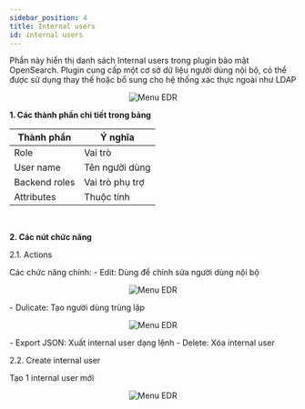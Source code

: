 ```yaml
---
sidebar_position: 4
title: Internal users
id: internal users
---
```

Phần này hiển thị danh sách Internal users trong plugin bảo mật OpenSearch. Plugin cung cấp một cơ sở dữ liệu người dùng nội bộ, có thể được sử dụng thay thế hoặc bổ sung cho hệ thống xác thực ngoài như LDAP
<p align="center">
   <img src="/img/Setting/Ser/iu.png" alt="Menu EDR" />
</p>
<p><b>1. Các thành phần chi tiết trong bảng</b></p>
<table class="">
    <thead>
      <tr>
        <th>Thành phần</th>
        <th>Ý nghĩa</th>
      </tr>
    </thead>
    <tbody>
      <tr>
        <td>Role</td>
        <td>Vai trò</td>
      </tr>
      <tr>
        <td>User name</td>
        <td>Tên người dùng</td>
      </tr>
      <tr>
        <td>Backend roles</td>
        <td>Vai trò phụ trợ</td>
        </tr>
      <tr>
        <td>Attributes</td>
        <td>Thuộc tính</td>
      </tr>
  </tbody>
</table>
<br />
<p><b>2. Các nút chức năng</b></p>
<p>2.1. Actions</p>
Các chức năng chính:
- Edit: Dùng để chỉnh sửa người dùng nội bộ
    <p align="center">
   <img src="/img/Setting/Ser/eiu.png" alt="Menu EDR" />
    </p>
- Dulicate: Tạo người dùng trùng lặp
    <p align="center">
   <img src="/img/Setting/Ser/diu.png" alt="Menu EDR" />
    </p>
- Export JSON: Xuất internal user dạng lệnh
- Delete: Xóa internal user
<p>2.2. Create internal user</p>
Tạo 1 internal user mới
    <p align="center">
   <img src="/img/Setting/Ser/ciu.png" alt="Menu EDR" />
    </p>






